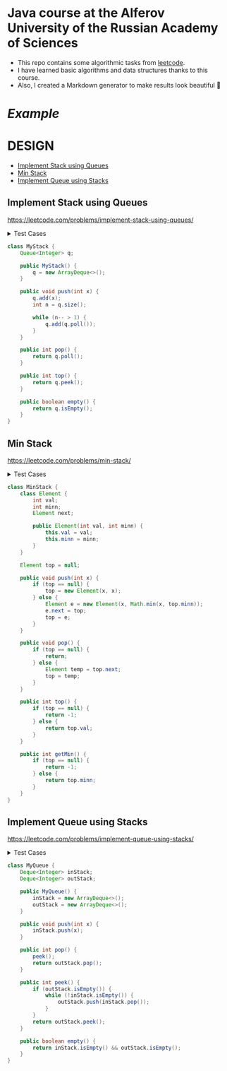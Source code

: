 # Java course at the Alferov University of the Russian Academy of Sciences

- This repo contains some algorithmic tasks from [leetcode](https://leetcode.com/).
- I have learned basic algorithms and data structures thanks to this course.
- Also, I created a Markdown generator to make results look beautiful 🥳


# *Example*


# DESIGN

+ [Implement Stack using Queues](#implement-stack-using-queues)
+ [Min Stack](#min-stack)
+ [Implement Queue using Stacks](#implement-queue-using-stacks)
<!---->

## Implement Stack using Queues

https://leetcode.com/problems/implement-stack-using-queues/

<details>
    <summary> Test Cases </summary>

    ``` java
    
    ``` 
</details>

```java
class MyStack {
    Queue<Integer> q;

    public MyStack() {
        q = new ArrayDeque<>();
    }

    public void push(int x) {
        q.add(x);
        int n = q.size();

        while (n-- > 1) {
            q.add(q.poll());
        }
    }

    public int pop() {
        return q.poll();
    }

    public int top() {
        return q.peek();
    }

    public boolean empty() {
        return q.isEmpty();
    }
}
```


## Min Stack

https://leetcode.com/problems/min-stack/

<details>
    <summary> Test Cases </summary>

    ``` java
    
    ``` 
</details>

```java
class MinStack {
    class Element {
        int val;
        int minn;
        Element next;

        public Element(int val, int minn) {
            this.val = val;
            this.minn = minn;
        }
    }

    Element top = null;

    public void push(int x) {
        if (top == null) {
            top = new Element(x, x);
        } else {
            Element e = new Element(x, Math.min(x, top.minn));
            e.next = top;
            top = e;
        }
    }

    public void pop() {
        if (top == null) {
            return;
        } else {
            Element temp = top.next;
            top = temp;
        }
    }

    public int top() {
        if (top == null) {
            return -1;
        } else {
            return top.val;
        }
    }

    public int getMin() {
        if (top == null) {
            return -1;
        } else {
            return top.minn;
        }
    }
}
```


## Implement Queue using Stacks

https://leetcode.com/problems/implement-queue-using-stacks/

<details>
    <summary> Test Cases </summary>

    ``` java
    
    ``` 
</details>

```java
class MyQueue {
    Deque<Integer> inStack;
    Deque<Integer> outStack;

    public MyQueue() {
        inStack = new ArrayDeque<>();
        outStack = new ArrayDeque<>();
    }

    public void push(int x) {
        inStack.push(x);
    }

    public int pop() {
        peek();
        return outStack.pop();
    }

    public int peek() {
        if (outStack.isEmpty()) {
            while (!inStack.isEmpty()) {
                outStack.push(inStack.pop());
            }
        }
        return outStack.peek();
    }

    public boolean empty() {
        return inStack.isEmpty() && outStack.isEmpty();
    }
}
```
